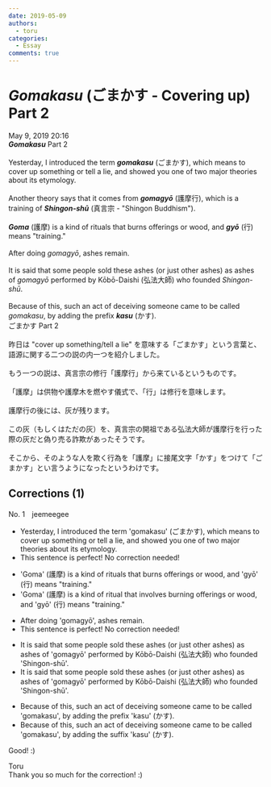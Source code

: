 ```yaml
---
date: 2019-05-09
authors:
  - toru
categories:
  - Essay
comments: true
---
```


# <strong><em>Gomakasu</strong></em> (ごまかす - Covering up) Part 2
<div class="date">May 9, 2019 20:16</div>
<div id="post"><div id="body_show_ori">
<strong><em>Gomakasu</strong></em> Part 2<br/><br/>Yesterday, I introduced the term <strong><em>gomakasu</em></strong> (ごまかす), which means to cover up something or tell a lie, and showed you one of two major theories about its etymology.<br/><br/>Another theory says that it comes from <strong><em>gomagyō</em></strong> (護摩行), which is a training of <strong><em>Shingon-shū</em></strong> (真言宗 - "Shingon Buddhism").<br/><br/><strong><em>Goma</em></strong> (護摩) is a kind of rituals that burns offerings or wood, and <strong><em>gyō</em></strong> (行) means "training."<br/><br/>After doing <em>gomagyō</em>, ashes remain.<br/><br/>It is said that some people sold these ashes (or just other ashes) as ashes of <em>gomagyō</em> performed by Kōbō-Daishi  (弘法大師) who founded <em>Shingon-shū</em>. <br/><br/>Because of this, such an act of deceiving someone came to be called <em>gomakasu</em>, by adding the prefix <strong><em>kasu</em></strong> (かす).
</div></div>

<!-- more -->

<div id="post_ja"><div id="body_show_mo">
ごまかす Part 2<br/><br/>昨日は "cover up something/tell a lie" を意味する「ごまかす」という言葉と、語源に関する二つの説の内一つを紹介しました。<br/><br/>もう一つの説は、真言宗の修行「護摩行」から来ているというものです。<br/><br/>「護摩」は供物や護摩木を燃やす儀式で、「行」は修行を意味します。<br/><br/>護摩行の後には、灰が残ります。<br/><br/>この灰（もしくはただの灰）を、真言宗の開祖である弘法大師が護摩行を行った際の灰だと偽り売る詐欺があったそうです。<br/><br/>そこから、そのような人を欺く行為を「護摩」に接尾文字「かす」をつけて「ごまかす」とい言うようになったというわけです。
</div></div>

## Corrections (1)
<div id="block"><div class="first_name"> No. 1　<span class="just_name">jeemeegee</span></div><div id="block2">
<ul class="correction_field">
<li class="incorrect">Yesterday, I introduced the term 'gomakasu' (ごまかす), which means to cover up something or tell a lie, and showed you one of two major theories about its etymology.</li>
<li class="corrected perfect">This sentence is perfect! No correction needed!</li>
</ul>
<ul class="correction_field">
<li class="incorrect">'Goma' (護摩) is a kind of rituals that burns offerings or wood, and 'gyō' (行) means "training."</li>
<li class="corrected correct">
'Goma' (護摩) is a kind of <span class="f_bold">ritual</span> that <span class="f_bold">involves burning</span> offerings or wood, and 'gyō' (行) means "training."
</li>
</ul>
<ul class="correction_field">
<li class="incorrect">After doing 'gomagyō', ashes remain.</li>
<li class="corrected perfect">This sentence is perfect! No correction needed!</li>
</ul>
<ul class="correction_field">
<li class="incorrect">It is said that some people sold these ashes (or just other ashes) as ashes of 'gomagyō' performed by Kōbō-Daishi  (弘法大師) who founded 'Shingon-shū'.</li>
<li class="corrected correct">
It is said that some people sold these ashes (or just other ashes) as ashes of 'gomagyō' performed by Kōbō-Daishi (弘法大師) who founded 'Shingon-shū'.
</li>
</ul>
<ul class="correction_field">
<li class="incorrect">Because of this, such an act of deceiving someone came to be called 'gomakasu', by adding the prefix 'kasu' (かす).</li>
<li class="corrected correct">
Because of this, such an act of deceiving someone came to be called 'gomakasu', by adding the <span class="f_bold">suffix</span> 'kasu' (かす).
</li>
</ul>
<p class="comment_small">
 Good! :)
</p>

</div><div class="name"><span class="just_name">Toru</span><br>
Thank you so much for the correction! :)
</div>
</div>
